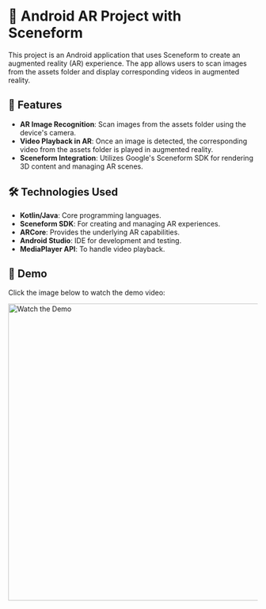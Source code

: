 # 📱 Android AR Project with Sceneform

This project is an Android application that uses Sceneform to create an augmented reality (AR) experience. The app allows users to scan images from the assets folder and display corresponding videos in augmented reality.

## 🚀 Features
- **AR Image Recognition**: Scan images from the assets folder using the device's camera.  
- **Video Playback in AR**: Once an image is detected, the corresponding video from the assets folder is played in augmented reality.  
- **Sceneform Integration**: Utilizes Google's Sceneform SDK for rendering 3D content and managing AR scenes.  

## 🛠 Technologies Used
- **Kotlin/Java**: Core programming languages.  
- **Sceneform SDK**: For creating and managing AR experiences.  
- **ARCore**: Provides the underlying AR capabilities.  
- **Android Studio**: IDE for development and testing.  
- **MediaPlayer API**: To handle video playback.  

## 🎥 Demo  
Click the image below to watch the demo video:  

<a href="https://github.com/user-attachments/assets/aa5f41bf-3258-4c9d-a5a6-3606d2e817ff" target="_blank">
  <img src="https://github.com/user-attachments/assets/aa5f41bf-3258-4c9d-a5a6-3606d2e817ff/demo-image.png" alt="Watch the Demo" width="600"/>
</a>
